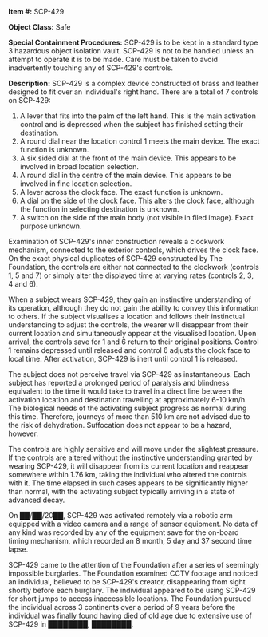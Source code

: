 **Item #:** SCP-429

**Object Class:** Safe

**Special Containment Procedures:** SCP-429 is to be kept in a standard type 3 hazardous object isolation vault. SCP-429 is not to be handled unless an attempt to operate it is to be made. Care must be taken to avoid inadvertently touching any of SCP-429's controls.

**Description:** SCP-429 is a complex device constructed of brass and leather designed to fit over an individual's right hand. There are a total of 7 controls on SCP-429:

1.  A lever that fits into the palm of the left hand. This is the main activation control and is depressed when the subject has finished setting their destination.
2.  A round dial near the location control 1 meets the main device. The exact function is unknown.
3.  A six sided dial at the front of the main device. This appears to be involved in broad location selection.
4.  A round dial in the centre of the main device. This appears to be involved in fine location selection.
5.  A lever across the clock face. The exact function is unknown.
6.  A dial on the side of the clock face. This alters the clock face, although the function in selecting destination is unknown.
7.  A switch on the side of the main body (not visible in filed image). Exact purpose unknown.

Examination of SCP-429's inner construction reveals a clockwork mechanism, connected to the exterior controls, which drives the clock face. On the exact physical duplicates of SCP-429 constructed by The Foundation, the controls are either not connected to the clockwork (controls 1, 5 and 7) or simply alter the displayed time at varying rates (controls 2, 3, 4 and 6).

When a subject wears SCP-429, they gain an instinctive understanding of its operation, although they do not gain the ability to convey this information to others. If the subject visualises a location and follows their instinctual understanding to adjust the controls, the wearer will disappear from their current location and simultaneously appear at the visualised location. Upon arrival, the controls save for 1 and 6 return to their original positions. Control 1 remains depressed until released and control 6 adjusts the clock face to local time. After activation, SCP-429 is inert until control 1 is released.

The subject does not perceive travel via SCP-429 as instantaneous. Each subject has reported a prolonged period of paralysis and blindness equivalent to the time it would take to travel in a direct line between the activation location and destination travelling at approximately 6-10 km/h. The biological needs of the activating subject progress as normal during this time. Therefore, journeys of more than 510 km are not advised due to the risk of dehydration. Suffocation does not appear to be a hazard, however.

The controls are highly sensitive and will move under the slightest pressure. If the controls are altered without the instinctive understanding granted by wearing SCP-429, it will disappear from its current location and reappear somewhere within 1.76 km, taking the individual who altered the controls with it. The time elapsed in such cases appears to be significantly higher than normal, with the activating subject typically arriving in a state of advanced decay.

On ██/██/20██, SCP-429 was activated remotely via a robotic arm equipped with a video camera and a range of sensor equipment. No data of any kind was recorded by any of the equipment save for the on-board timing mechanism, which recorded an 8 month, 5 day and 37 second time lapse.

SCP-429 came to the attention of the Foundation after a series of seemingly impossible burglaries. The Foundation examined CCTV footage and noticed an individual, believed to be SCP-429's creator, disappearing from sight shortly before each burglary. The individual appeared to be using SCP-429 for short jumps to access inaccessible locations. The Foundation pursued the individual across 3 continents over a period of 9 years before the individual was finally found having died of old age due to extensive use of SCP-429 in ████████, ████████.